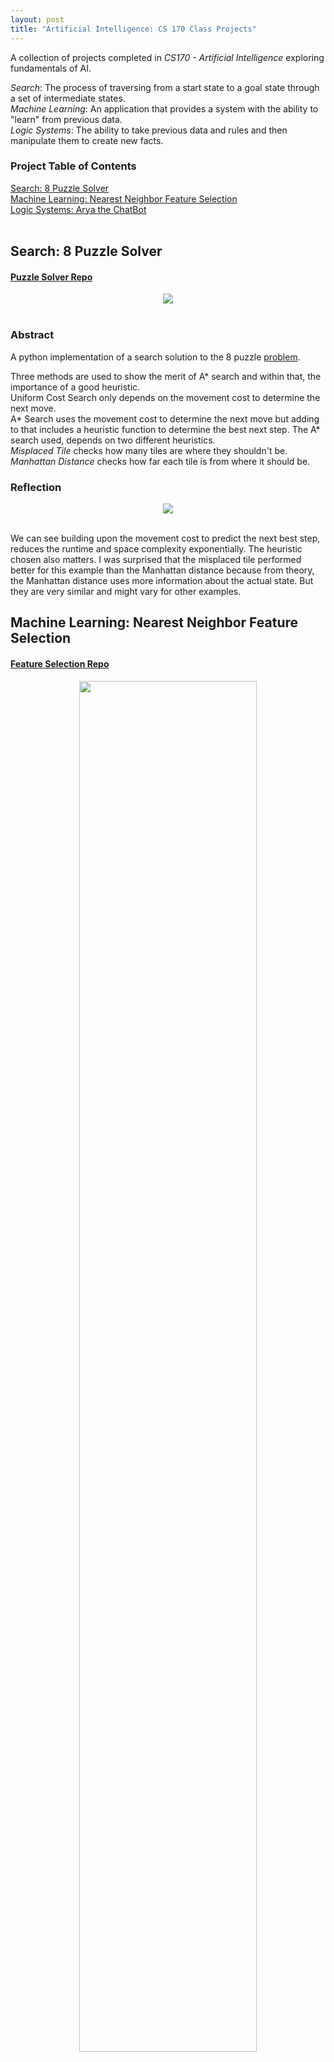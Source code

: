```yaml
---
layout: post
title: "Artificial Intelligence: CS 170 Class Projects"
---
```

A collection of projects completed in _CS170 - Artificial Intelligence_ exploring fundamentals of AI. <br/>

_Search_: The process of traversing from a start state to a goal state through a set of intermediate states. <br/>
_Machine Learning_: An application that provides a system with the ability to "learn" from previous data. <br/>
_Logic Systems_: The ability to take previous data and rules and then manipulate them to create new facts.

<!--                    TABLE OF CONTENTS                                   -->
### Project Table of Contents
<div style="display:flex; flex-direction:column;">    
    <html>
        <a href="#puzzle">Search: 8 Puzzle Solver</a>
        <a href="#feature">Machine Learning: Nearest Neighbor Feature Selection</a>
        <a href="#arya">Logic Systems: Arya the ChatBot</a>
    </html>
</div>
<br/>

<!--                          PROJECTS                                      -->

<div id="puzzle"></div>

## Search: 8 Puzzle Solver

#### [Puzzle Solver Repo](https://github.com/athom031/Artificial_Intelligence/tree/master/8-Puzzle-Solver)

<div align="center">
<img src="{{ site.url }}/assets/Files/ArtificialIntelligence/nodeAnalysis.png"/> 
</div><br/>

### Abstract
A python implementation of a search solution to the 8 puzzle [problem](https://blog.goodaudience.com/solving-8-puzzle-using-a-algorithm-7b509c331288). <br/>

Three methods are used to show the merit of A* search and within that, the importance of a good heuristic.<br/>
Uniform Cost Search only depends on the movement cost to determine the next move.<br/>
A* Search uses the movement cost to determine the next move but adding to that includes a heuristic function to determine the best next step. The A* search used, depends on two different heuristics.<br/>
_Misplaced Tile_ checks how many tiles are where they shouldn't be. <br/>
_Manhattan Distance_ checks how far each tile is from where it should be. <br/>

### Reflection

<div align="center">
<img src="{{ site.url }}/assets/Files/ArtificialIntelligence/runtime.png"/> 
</div><br/>

We can see building upon the movement cost to predict the next best step, reduces the runtime and space complexity exponentially. The heuristic chosen also matters. I was surprised that the misplaced tile performed better for this example than the Manhattan distance because from theory, the Manhattan distance uses more information about the actual state. But they are very similar and might vary for other examples.


<div id="feature"></div>

## Machine Learning: Nearest Neighbor Feature Selection

#### [Feature Selection Repo](https://github.com/athom031/Artificial_Intelligence/tree/master/FeatureSelectionNN)

<div align="center">
<img src="{{ site.url }}/assets/Files/ArtificialIntelligence/80_features_3_5.png" width = "75%"/> 
</div><br/>

### Abstract

Given a feature set with N classified instances and M features, we want to find the feature subset that will best represent the dataset for future unclassified instances. This uses the Nearest Neighbor Classifier and One Out algorithm to measure each potential feature subset.
##### One Out Algorithm: 
Take one data point out and build a Nearest Neighbor classifier from the current feature subset. Then use this classifier to guess the one out point. We do this for every point to determine the accuracy of our current feature subset.
##### Feature Selection:
We select features one of two ways, either we start with no features (forward selection) or all features (backward selection). Then we simply greedily narrow it down to the most accurate subset of features (remember we evaluate accuracy with the one out algorithm.

### Warnings

Though foward selection and backward selection will result in similar accurate feature subset, these subsets will not always be the same. <br/>
Forward selection will replicate the accuracy of backward selection with less features. <br/>
This makes the features picked by Backwards Selection harder to pick. <br/>
Backwards Selection also takes more time on larger datasets. <br/>
[Example](https://github.com/athom031/Artificial_Intelligence/tree/master/FeatureSelectionNN/feature_accuracy_example)


<div id="arya"></div>

## Logic Systems: Arya the ChatBot

#### [Arya ChatBot Repo](https://github.com/athom031/Artificial_Intelligence/tree/master/AryaBot)

<div align="center">
<img src="{{ site.url }}/assets/Files/ArtificialIntelligence/aryaWanderer.jpg" width = "75%"/> 
</div><br/>

Arya is a chat bot that represents her learned personality ('negative', 'neutral', or 'positive') with a score and responds occordingly. <br/>

<img src="{{ site.url }}/assets/Files/ArtificialIntelligence/aryaSoccer.png"/>
<br/>

Each line, her personality 'score' is at a positive, netural, and negative level accordingly. Though the user input changes, Arya 'feels' like responding in a different way.

### Abstract

This is a simple AI interface that responds to user entries based on the conversation and personality of the AI. If the user enters positive entries, the AI personality will slowly rise. But if the user starts sending negative messages, Arya's personality will start to drop.

### Limitations

AI is a complex field which is the reason for the Turing Test to exist. <br/>
Because of that there are limitations on Arya.

* Arya's vocabulary is off a database of words and this is character specific, therefore capitalization does change understanding
* Some phrases will simply not be understood because of the limits of the words understood by Arya.
* Because of this can crash and just not respond on some user input.

### User Input Examples

Some output stays the same no matter the personality:
* "What time is it?" will return standard time of clock <br/>

The other output will change based on how Arya feels:
* "Who am I?"
* "Who are you?"
* "I am good at _insert noun_" <br/>

Input will affect Arya's personality beyond setting it manually:
* "You are a _insert adj_"

### Inpsiration

Input parser and output creating inspired by Liza Daly's python [chat bot](https://github.com/lizadaly/brobot) fundamentals example.
